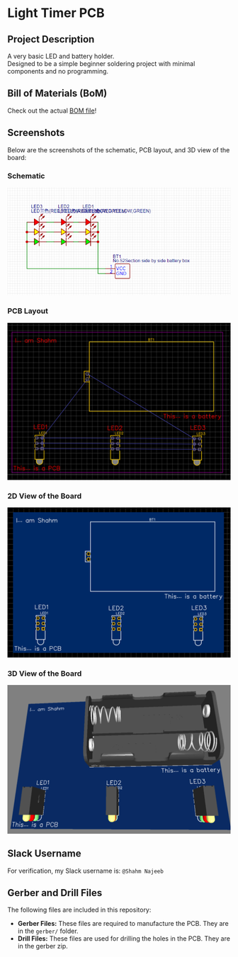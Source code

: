 # Light Timer PCB

## Project Description
A very basic LED and battery holder.  
Designed to be a simple beginner soldering project with minimal components and no programming.

## Bill of Materials (BoM)
Check out the actual [BOM file](BOM.csv)!

## Screenshots

Below are the screenshots of the schematic, PCB layout, and 3D view of the board:

### Schematic
![Schematic Screenshot](schematic.png)

### PCB Layout
![PCB Layout Screenshot](pcb-layout.png)

### 2D View of the Board

![2D View Screenshot](2d-view.png)

### 3D View of the Board
![3D View Screenshot](3d-view.png)

## Slack Username
For verification, my Slack username is: `@Shahm Najeeb`

## Gerber and Drill Files
The following files are included in this repository:

- **Gerber Files:** These files are required to manufacture the PCB. They are in the `gerber/` folder.
- **Drill Files:** These files are used for drilling the holes in the PCB. They are in the gerber zip.

